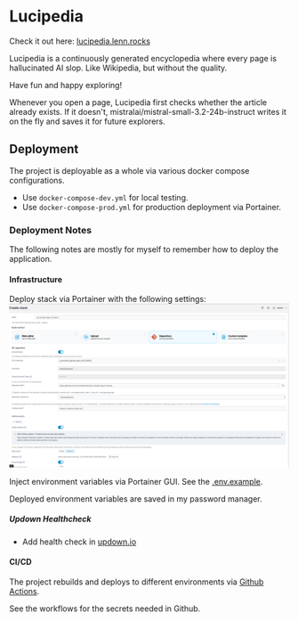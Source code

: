 # Lucipedia

Check it out here: [lucipedia.lenn.rocks](https://lucipedia.lenn.rocks)

Lucipedia is a continuously generated encyclopedia where every page is hallucinated AI slop. Like Wikipedia, but without the quality.

Have fun and happy exploring!

Whenever you open a page, Lucipedia first checks whether the article already exists. If it doesn't, mistralai/mistral-small-3.2-24b-instruct writes it on the fly and saves it for future explorers.

## Deployment

The project is deployable as a whole via various docker compose configurations.

- Use `docker-compose-dev.yml` for local testing.
- Use `docker-compose-prod.yml` for production deployment via Portainer.

### Deployment Notes

The following notes are mostly for myself to remember how to deploy the application.

#### Infrastructure

Deploy stack via Portainer with the following settings:
![Portainer deployment stack settings](assets/portainer_stack_settings.png)

Inject environment variables via Portainer GUI. See the [.env.example](.env.example).

Deployed environment variables are saved in my password manager.

##### Updown Healthcheck

- Add health check in [updown.io](https://updown.io/)


#### CI/CD

The project rebuilds and deploys to different environments via [Github Actions](.github/workflows/rebuild-prod-environment.yml).

See the workflows for the secrets needed in Github.
